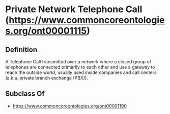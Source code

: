 # Private Network Telephone Call (https://www.commoncoreontologies.org/ont00001115)

## Definition
A Telephone Call transmitted over a network where a closed group of telephones are connected primarily to each other and use a gateway to reach the outside world, usually used inside companies and call centers (a.k.a. private branch exchange (PBX)).

## Subclass Of
- https://www.commoncoreontologies.org/ont00001190

